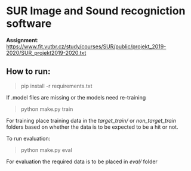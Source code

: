 # SUR Image and Sound recogniction software

**Assignment**: https://www.fit.vutbr.cz/study/courses/SUR/public/projekt_2019-2020/SUR_projekt2019-2020.txt

## How to run:

> pip install -r requirements.txt

If .model files are missing or the models need re-training

> python make.py train

For training place training data in the *target_train/* or *non_target_train* folders based on whether the data
is to be expected to be a hit or not.

To run evaluation:

> python make.py eval

For evaluation the required data is to be placed in *eval/* folder